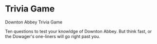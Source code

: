 # Trivia Game
Downton Abbey Trivia Game

Ten questions to test your knowldge of Downton Abbey.  But think fast, or the Dowager's one-liners will go right past you.  